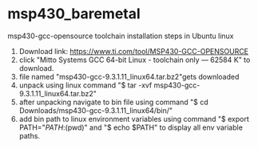# msp430_baremetal
msp430-gcc-opensource toolchain installation steps in Ubuntu linux

1. Download link: https://www.ti.com/tool/MSP430-GCC-OPENSOURCE
2. click "Mitto Systems GCC 64-bit Linux - toolchain only  — 62584 K" to download.
3. file named "msp430-gcc-9.3.1.11_linux64.tar.bz2"gets downloaded
4. unpack using linux command "$ tar -xvf msp430-gcc-9.3.1.11_linux64.tar.bz2"
5. after unpacking navigate to bin file using command "$ cd Downloads/msp430-gcc-9.3.1.11_linux64/bin/" 
6. add bin path to linux environment variables using command "$ export PATH="$PATH:$(pwd)" and "$ echo $PATH" to display all env variable paths.
